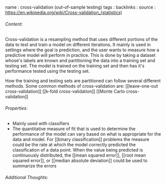 name : cross-validation (out-of-sample testing)
tags : 
backlinks : 
source : https://en.wikipedia.org/wiki/Cross-validation_(statistics)

###### Content:
Cross-validation is a resampling method that uses different portions of the data to test and train a model on different iterations. It mainly is used in settings where the goal is prediction, and the user wants to measure how a predictive model will perform in practice. This is done by taking a dataset whose's labels are known and partitioning the data into a training set and testing set. The model is trained on the training set and then has it's performance tested using the testing set.

How the training and testing sets are partitioned can follow several different methods. Some common methods of cross-validation are:
[[leave-one-out cross-validation]]
[[k-fold cross-validation]]
[[Monte Carlo cross-validation]]

###### Properties:
- Mainly used with classifiers
- The quantitative measure of fit that is used to determine the performance of the model can vary based on what is appropriate for the data and model. For [[binary classification]] problems the measure could be the rate at which the model correctly predicted the classification of a data point. When the value being predicted is continuously distributed, the [[mean squared error]], [[root mean squared error]], or [[median absolute deviation]] could be used to summarize the errors

###### Additional Thoughts:
